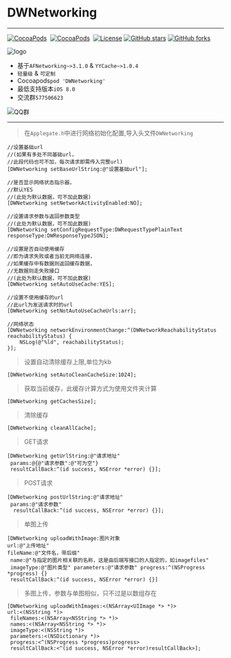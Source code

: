 # DWNetworking

---
[![CocoaPods](http://img.shields.io/cocoapods/v/DWNetworking.svg?style=flat)](http://cocoapods.org/?q=DWNetworking)&nbsp;
[![CocoaPods](http://img.shields.io/cocoapods/p/DWNetworking.svg?style=flat)](http://cocoapods.org/?q=DWNetworking)&nbsp;
[![License](https://img.shields.io/cocoapods/l/DWNetworking.svg?style=flat)](http://cocoapods.org/pods/DWNetworking) 
[![GitHub stars](https://img.shields.io/github/stars/CoderDwang/DWNetworking.svg)](https://github.com/asiosldh/DWNetworking/stargazers)
[![GitHub forks](https://img.shields.io/github/forks/CoderDwang/DWNetworking.svg)](https://github.com/asiosldh/DWNetworking/forkgazers)

![logo](https://github.com/CoderDwang/DWNetworking/blob/master/logo.png)

- 基于```AFNetworking~>3.1.0``` & ```YYCache~>1.0.4```
- ```轻量级``` & ```可定制```
- Cocoapods```pod 'DWNetworking'```
- 最低支持版本```iOS 8.0```
- 交流群```577506623```

![QQ群](https://github.com/CoderDwang/DWNetworking/blob/master/QQ群.png)

---
> 在```Applegate.h```中进行网络初始化配置,导入头文件```DWNetworking```

    //设置基础url
    //(如果有多处不同基础url，
    //此段代码也可不加，每次请求即需传入完整url)
    [DWNetworking setBaseUrlString:@"设置基础url"];
    
    //是否显示网络状态指示器，
    //默认YES
    //(此处为默认数据，可不加此数据)
    [DWNetworking setNetworkActivityEnabled:NO];

    //设置请求参数与返回参数类型
    //(此处为默认数据，可不加此数据)
    [DWNetworking setConfigRequestType:DWRequestTypePlainText responseType:DWResponseTypeJSON];
    
    //设置是否自动使用缓存
    //即为请求失败或者当前无网络连接，
    //如果缓存中有数据则返回缓存数据，
    //无数据则走失败接口
    //(此处为默认数据，可不加此数据)
    [DWNetworking setAutoUseCache:YES];

    //设置不使用缓存的url
    //此url为发送请求时的url
    [DWNetworking setNotAutoUseCacheUrls:arr];
    
    //网络状态
    [DWNetworking networkEnvironmentChange:^(DWNetworkReachabilityStatus reachabilityStatus) {
        NSLog(@"%ld", reachabilityStatus);
    }];

> 设置自动清除缓存上限,单位为kb

    [DWNetworking setAutoCleanCacheSize:1024];

> 获取当前缓存，此缓存计算方式为使用文件夹计算

    [DWNetworking getCachesSize];

> 清除缓存

    [DWNetworking cleanAllCache];

> GET请求

    [DWNetworking getUrlString:@"请求地址"
     params:@{@"请求参数":@"可为空"} 
     resultCallBack:^(id success, NSError *error) {}];

> POST请求

    [DWNetworking postUrlString:@"请求地址"
     params:@"请求参数"
      resultCallBack:^(id success, NSError *error) {}];

> 单图上传

    [DWNetworking uploadWithImage:图片对象 
    url:@"上传地址" 
    fileName:@"文件名，带后缀"
     name:@"与指定的图片相关联的名称，这是由后端写接口的人指定的，如imagefiles" 
     imageType:@"图片类型" parameters:@"请求参数" progress:^(NSProgress *progress) {} 
     resultCallBack:^(id success, NSError *error) {}]

> 多图上传，参数与单图相似，只不过是以数组存在

    [DWNetworking uploadWithImages:<(NSArray<UIImage *> *)> 
    url:<(NSString *)>
     fileNames:<(NSArray<NSString *> *)> 
     names:<(NSArray<NSString *> *)> 
     imageType:<(NSString *)> 
     parameters:<(NSDictionary *)> 
     progress:<^(NSProgress *progress)progress> 
     resultCallBack:<^(id success, NSError *error)resultCallBack>];

